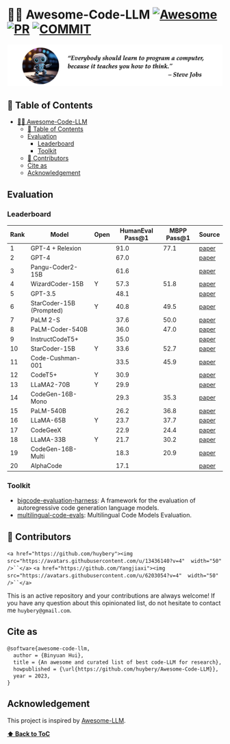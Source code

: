 # 👨‍💻 Awesome-Code-LLM [![Awesome](https://awesome.re/badge.svg)](https://awesome.re) [![PR](https://img.shields.io/badge/PRs-Welcome-red)](https://img.shields.io/badge/PRs-Welcome-red) [![COMMIT](https://img.shields.io/github/last-commit/huybery/Awesome-Code-LLM?color=green)](https://img.shields.io/github/last-commit/huybery/Awesome-Code-LLM?color=green)

![](code-banner.png)

## 🧵 Table of Contents

- [👨‍💻 Awesome-Code-LLM   ](#-awesome-code-llm---)
  - [🧵 Table of Contents](#-table-of-contents)
  - [Evaluation](#evaluation)
    - [Leaderboard](#leaderboard)
    - [Toolkit](#toolkit)
  - [🙌 Contributors](#-contributors)
  - [Cite as](#cite-as)
  - [Acknowledgement](#acknowledgement)

## Evaluation

### Leaderboard

| Rank | Model                    | Open | HumanEval Pass@1 | MBPP Pass@1 | Source                                    |
|------|--------------------------|------|------------------|-------------|-------------------------------------------|
| 1    | GPT-4 + Relexion         |      | 91.0             | 77.1        | [paper](https://arxiv.org/abs/2303.11366) |
| 2    | GPT-4                    |      | 67.0             |             | [paper](https://arxiv.org/abs/2303.08774) |
| 3    | Pangu-Coder2-15B         |      | 61.6             |             | [paper](https://arxiv.org/abs/2307.14936) |
| 4    | WizardCoder-15B          | Y    | 57.3             | 51.8        | [paper](https://arxiv.org/abs/2306.08568) |
| 5    | GPT-3.5                  |      | 48.1             |             | [paper](https://arxiv.org/abs/2303.08774) |
| 6    | StarCoder-15B (Prompted) | Y    | 40.8             | 49.5        | [paper](https://arxiv.org/abs/2305.06161) |
| 7    | PaLM 2-S                 |      | 37.6             | 50.0        | [paper](https://arxiv.org/abs/2204.02311) |
| 8    | PaLM-Coder-540B          |      | 36.0             | 47.0        | [paper](https://arxiv.org/abs/2204.02311) |
| 9    | InstructCodeT5+          |      | 35.0             |             | [paper](https://arxiv.org/abs/2305.07922) |
| 10   | StarCoder-15B            | Y    | 33.6             | 52.7        | [paper](https://arxiv.org/abs/2305.06161) |
| 11   | Code-Cushman-001         |      | 33.5             | 45.9        | [paper](https://arxiv.org/abs/2107.03374) |
| 12   | CodeT5+                  | Y    | 30.9             |             | [paper](https://arxiv.org/abs/2305.07922) |
| 13   | LLaMA2-70B               | Y    | 29.9             |             | [paper](https://arxiv.org/abs/2307.09288) |
| 14   | CodeGen-16B-Mono         |      | 29.3             | 35.3        | [paper](https://arxiv.org/abs/2203.13474) |
| 15   | PaLM-540B                |      | 26.2             | 36.8        | [paper](https://arxiv.org/abs/2204.02311) |
| 16   | LLaMA-65B                | Y    | 23.7             | 37.7        | [paper](https://arxiv.org/abs/2302.13971) |
| 17   | CodeGeeX                 |      | 22.9             | 24.4        | [paper](https://arxiv.org/abs/2303.17568) |
| 18   | LLaMA-33B                | Y    | 21.7             | 30.2        | [paper](https://arxiv.org/abs/2302.13971) |
| 19   | CodeGen-16B-Multi        |      | 18.3             | 20.9        | [paper](https://arxiv.org/abs/2203.13474) |
| 20   | AlphaCode                |      | 17.1             |             | [paper](https://arxiv.org/abs/2203.07814) |


### Toolkit

- [bigcode-evaluation-harness](https://github.com/bigcode-project/bigcode-evaluation-harness): A framework for the evaluation of autoregressive code generation language models.
- [multilingual-code-evals](https://huggingface.co/spaces/bigcode/multilingual-code-evals): Multilingual Code Models Evaluation.

## 🙌 Contributors

`<a href="https://github.com/huybery"><img src="https://avatars.githubusercontent.com/u/13436140?v=4"  width="50" />``</a>`
`<a href="https://github.com/Yangjiaxi"><img src="https://avatars.githubusercontent.com/u/6203054?v=4"  width="50" />``</a>`

This is an active repository and your contributions are always welcome! If you have any question about this opinionated list, do not hesitate to contact me `huybery@gmail.com`.

## Cite as

```
@software{awesome-code-llm,
  author = {Binyuan Hui},
  title = {An awesome and curated list of best code-LLM for research},
  howpublished = {\url{https://github.com/huybery/Awesome-Code-LLM}},
  year = 2023,
}
```

## Acknowledgement

This project is inspired by [Awesome-LLM](https://github.com/Hannibal046/Awesome-LLM).

**[⬆ Back to ToC](#table-of-contents)**
